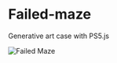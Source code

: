 # Failed-maze
Generative art case with PS5.js

![Failed Maze](https://github.com/togarasa/failed-maze/assets/10466398/05a10302-fde1-4273-bca2-b1b16c3c5516)

